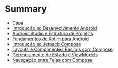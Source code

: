 # Summary

- [Capa](./00_capa.md)
- [Introdução ao Desenvolvimento Android](./01_intro.md)
- [Android Studio e Estrutura de Projetos](./02_android_studio.md)
- [Fundamentos de Kotlin para Android](./03_kotlin.md)
- [Introdução ao Jetpack Compose](./04_compose.md)
- [Layouts e Componentes Básicos com Compose](./05_layouts.md)
- [Gerenciamento de Estado e ViewModels](./06_estados.md)
- [Navegação entre Telas com Compose](./07_navegacao.md)
<!-- [Integração com APIs e Consumo de Dados](./08_apis.md)
- [Armazenamento Local com Room](./09_local_storage.md)
- [Arquiteturas Android e Padrões de Projeto](./10_arquiteturas.md)
- [Testes em Aplicações Android](./11_testes.md)
- [Componentes Avançados e Animações com Compose](./12_animacoes.md)
- [Desenvolvimento Orientado ao Projeto Final](./13_projeto.md)
- [Dia de Prova – Criação de Aplicativo em Aula](./14_prova.md)
- [Apresentação e Avaliação dos Projetos Finais](./15_apresentacoes.md)-->
